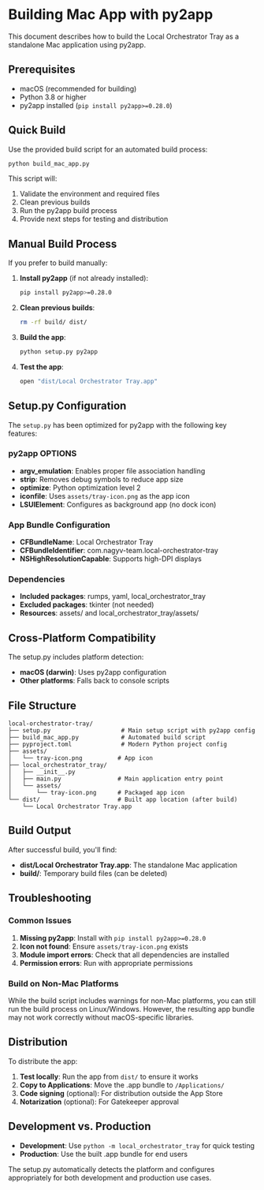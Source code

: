 # Building Mac App with py2app

This document describes how to build the Local Orchestrator Tray as a standalone Mac application using py2app.

## Prerequisites

- macOS (recommended for building)
- Python 3.8 or higher
- py2app installed (`pip install py2app>=0.28.0`)

## Quick Build

Use the provided build script for an automated build process:

```bash
python build_mac_app.py
```

This script will:
1. Validate the environment and required files
2. Clean previous builds
3. Run the py2app build process
4. Provide next steps for testing and distribution

## Manual Build Process

If you prefer to build manually:

1. **Install py2app** (if not already installed):
   ```bash
   pip install py2app>=0.28.0
   ```

2. **Clean previous builds**:
   ```bash
   rm -rf build/ dist/
   ```

3. **Build the app**:
   ```bash
   python setup.py py2app
   ```

4. **Test the app**:
   ```bash
   open "dist/Local Orchestrator Tray.app"
   ```

## Setup.py Configuration

The `setup.py` has been optimized for py2app with the following key features:

### py2app OPTIONS
- **argv_emulation**: Enables proper file association handling
- **strip**: Removes debug symbols to reduce app size
- **optimize**: Python optimization level 2
- **iconfile**: Uses `assets/tray-icon.png` as the app icon
- **LSUIElement**: Configures as background app (no dock icon)

### App Bundle Configuration
- **CFBundleName**: Local Orchestrator Tray
- **CFBundleIdentifier**: com.nagyv-team.local-orchestrator-tray
- **NSHighResolutionCapable**: Supports high-DPI displays

### Dependencies
- **Included packages**: rumps, yaml, local_orchestrator_tray
- **Excluded packages**: tkinter (not needed)
- **Resources**: assets/ and local_orchestrator_tray/assets/

## Cross-Platform Compatibility

The setup.py includes platform detection:
- **macOS (darwin)**: Uses py2app configuration
- **Other platforms**: Falls back to console scripts

## File Structure

```
local-orchestrator-tray/
├── setup.py                    # Main setup script with py2app config
├── build_mac_app.py            # Automated build script
├── pyproject.toml              # Modern Python project config
├── assets/
│   └── tray-icon.png          # App icon
├── local_orchestrator_tray/
│   ├── __init__.py
│   ├── main.py                # Main application entry point
│   └── assets/
│       └── tray-icon.png      # Packaged app icon
└── dist/                      # Built app location (after build)
    └── Local Orchestrator Tray.app
```

## Build Output

After successful build, you'll find:

- **dist/Local Orchestrator Tray.app**: The standalone Mac application
- **build/**: Temporary build files (can be deleted)

## Troubleshooting

### Common Issues

1. **Missing py2app**: Install with `pip install py2app>=0.28.0`
2. **Icon not found**: Ensure `assets/tray-icon.png` exists
3. **Module import errors**: Check that all dependencies are installed
4. **Permission errors**: Run with appropriate permissions

### Build on Non-Mac Platforms

While the build script includes warnings for non-Mac platforms, you can still run the build process on Linux/Windows. However, the resulting app bundle may not work correctly without macOS-specific libraries.

## Distribution

To distribute the app:

1. **Test locally**: Run the app from `dist/` to ensure it works
2. **Copy to Applications**: Move the .app bundle to `/Applications/`
3. **Code signing** (optional): For distribution outside the App Store
4. **Notarization** (optional): For Gatekeeper approval

## Development vs. Production

- **Development**: Use `python -m local_orchestrator_tray` for quick testing
- **Production**: Use the built .app bundle for end users

The setup.py automatically detects the platform and configures appropriately for both development and production use cases.